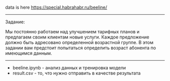 data is here https://special.habrahabr.ru/beeline/
_________________________________________________________
Задание:

Мы постоянно работаем над улучшением тарифных планов
и предлагаем своим клиентам новые услуги. Каждое предложение
должно быть адресовано определенной возрастной группе. В этом 
задании вам предстоит попытаться определить возраст
абонента по имеющимся данным.

__________________________________________________________
+ beeline.ipynb - анализ данных и тренировка модели
+ result.csv - то, что нужно отправить в качестве результата
